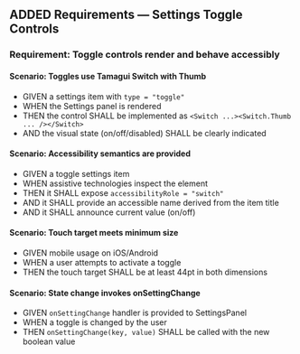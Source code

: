 ## ADDED Requirements — Settings Toggle Controls

### Requirement: Toggle controls render and behave accessibly

#### Scenario: Toggles use Tamagui Switch with Thumb

- GIVEN a settings item with `type = "toggle"`
- WHEN the Settings panel is rendered
- THEN the control SHALL be implemented as `<Switch ...><Switch.Thumb ... /></Switch>`
- AND the visual state (on/off/disabled) SHALL be clearly indicated

#### Scenario: Accessibility semantics are provided

- GIVEN a toggle settings item
- WHEN assistive technologies inspect the element
- THEN it SHALL expose `accessibilityRole = "switch"`
- AND it SHALL provide an accessible name derived from the item title
- AND it SHALL announce current value (on/off)

#### Scenario: Touch target meets minimum size

- GIVEN mobile usage on iOS/Android
- WHEN a user attempts to activate a toggle
- THEN the touch target SHALL be at least 44pt in both dimensions

#### Scenario: State change invokes onSettingChange

- GIVEN `onSettingChange` handler is provided to SettingsPanel
- WHEN a toggle is changed by the user
- THEN `onSettingChange(key, value)` SHALL be called with the new boolean value
